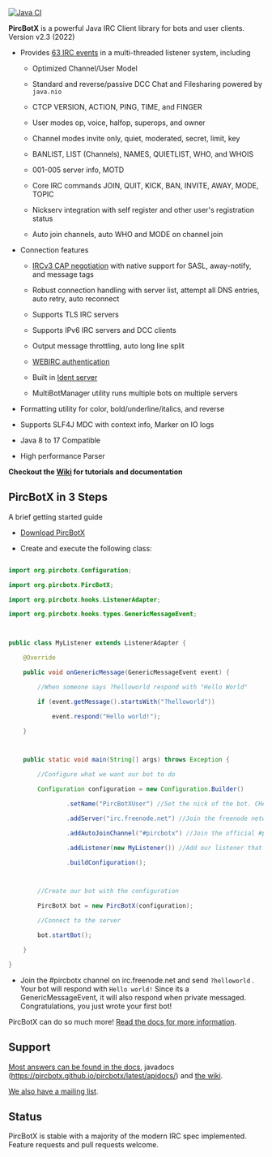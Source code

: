 [![Java CI](https://github.com/pircbotx/pircbotx/actions/workflows/maven.yml/badge.svg?branch=pr_actions)](https://github.com/pircbotx/pircbotx/actions/workflows/maven.yml)

**PircBotX** is a powerful Java IRC Client library for bots and user clients. Version v2.3 (2022)

* Provides [63 IRC events](https://pircbotx.github.io/pircbotx/latest/apidocs/org/pircbotx/hooks/events/package-summary.html) in a multi-threaded listener system, including
  * Optimized Channel/User Model
  * Standard and reverse/passive DCC Chat and Filesharing powered by `java.nio`
  * CTCP VERSION, ACTION, PING, TIME, and FINGER
  * User modes op, voice, halfop, superops, and owner
  * Channel modes invite only, quiet, moderated, secret, limit, key
  * BANLIST, LIST (Channels), NAMES, QUIETLIST, WHO, and WHOIS
  * 001-005 server info, MOTD
  * Core IRC commands JOIN, QUIT, KICK, BAN, INVITE, AWAY, MODE, TOPIC
  * Nickserv integration with self register and other user's registration status
  * Auto join channels, auto WHO and MODE on channel join
* Connection features
  * [IRCv3 CAP negotiation](https://github.com/pircbotx/pircbotx/wiki/Documentation#cap-support) with native support for SASL, away-notify, and message tags
  * Robust connection handling with server list, attempt all DNS entries, auto retry, auto reconnect
  * Supports TLS IRC servers
  * Supports IPv6 IRC servers and DCC clients
  * Output message throttling, auto long line split
  * [WEBIRC authentication](https://github.com/pircbotx/pircbotx/wiki/Documentation#webirc-authentication)
  * Built in [Ident server](https://github.com/pircbotx/pircbotx/wiki/Documentation#ident-server)
  * MultiBotManager utility runs multiple bots on multiple servers
* Formatting utility for color, bold/underline/italics, and reverse
* Supports SLF4J MDC with context info, Marker on IO logs
* Java 8 to 17 Compatible
* High performance Parser

**Checkout the [Wiki](https://github.com/pircbotx/pircbotx/wiki/) for tutorials and documentation**

## PircBotX in 3 Steps
A brief getting started guide

* [Download PircBotX](https://github.com/pircbotx/pircbotx/wiki/Downloads)
* Create and execute the following class:
```java
import org.pircbotx.Configuration;
import org.pircbotx.PircBotX;
import org.pircbotx.hooks.ListenerAdapter;
import org.pircbotx.hooks.types.GenericMessageEvent;

public class MyListener extends ListenerAdapter {
    @Override
    public void onGenericMessage(GenericMessageEvent event) {
        //When someone says ?helloworld respond with "Hello World"
        if (event.getMessage().startsWith("?helloworld"))
            event.respond("Hello world!");
    }

    public static void main(String[] args) throws Exception {
        //Configure what we want our bot to do
        Configuration configuration = new Configuration.Builder()
                .setName("PircBotXUser") //Set the nick of the bot. CHANGE IN YOUR CODE
                .addServer("irc.freenode.net") //Join the freenode network
                .addAutoJoinChannel("#pircbotx") //Join the official #pircbotx channel
                .addListener(new MyListener()) //Add our listener that will be called on Events
                .buildConfiguration();

        //Create our bot with the configuration
        PircBotX bot = new PircBotX(configuration);
        //Connect to the server
        bot.startBot();
    }
}
```
* Join the #pircbotx channel on irc.freenode.net and send `?helloworld` . Your bot will respond with `Hello world!` Since its a GenericMessageEvent, it will also respond when private messaged. Congratulations, you just wrote your first bot!

PircBotX can do so much more! [Read the docs for more information](https://github.com/pircbotx/pircbotx/wiki/Documentation).

## Support

[Most answers can be found in the docs](https://github.com/pircbotx/pircbotx/wiki/Documentation), javadocs (https://pircbotx.github.io/pircbotx/latest/apidocs/) and [the wiki](https://github.com/pircbotx/pircbotx/wiki/).

[We also have a mailing list](https://groups.google.com/group/pircbotx).

## Status

PircBotX is stable with a majority of the modern IRC spec implemented. Feature requests and pull requests welcome.
